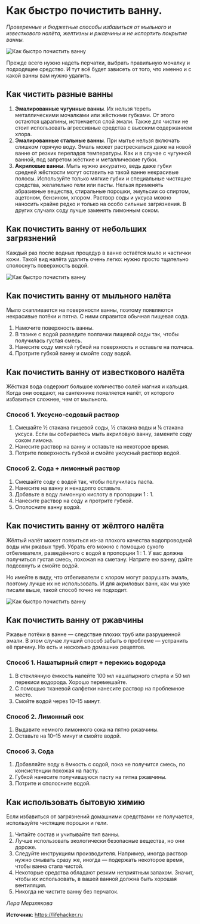 # Как быстро почистить ванну.

_Проверенные и бюджетные способы избавиться от мыльного и известкового налёта, желтизны и ржавчины и не испортить покрытие ванны._

![Как быстро почистить ванну](/images/Houseworks/Clearing/chiswan_01.jpg 'Как быстро почистить ванну')

Прежде всего нужно надеть перчатки, выбрать правильную мочалку и подходящее средство. И тут всё будет зависеть от того, что именно и с какой ванны вам нужно удалить.

## Как чистить разные ванны

1. **Эмалированные чугунные ванны**. Их нельзя тереть металлическими мочалками или жёсткими губками. От этого остаются царапины, истончается слой эмали. Также для чистки не стоит использовать агрессивные средства с высоким содержанием хлора.
2. **Эмалированные стальные ванны**. При мытье нельзя включать слишком горячую воду. Эмаль может растрескаться даже на новой ванне от резких перепадов температуры. Как и в случае с чугунной ванной, под запретом жёсткие и металлические губки.
3. **Акриловые ванны**. Мыть нужно аккуратно, ведь даже губки средней жёсткости могут оставить на такой ванне некрасивые полосы. Используйте только мягкие губки и специальные чистящие средства, желательно гели или пасты. Нельзя применять абразивные вещества, стиральные порошки, эмульсии со спиртом, ацетоном, бензином, хлором. Раствор соды и уксуса можно наносить крайне редко и только на особо сильные загрязнения. В других случаях соду лучше заменять лимонным соком.

## Как почистить ванну от небольших загрязнений

Каждый раз после водных процедур в ванне остаётся мыло и частички кожи. Такой вид налёта удалить очень легко: нужно просто тщательно сполоснуть поверхность водой.

![Как быстро почистить ванну](/images/Houseworks/Clearing/chiswan_02.gif 'Как быстро почистить ванну')

## Как почистить ванну от мыльного налёта

Мыло скапливается на поверхности ванны, поэтому появляются некрасивые потёки и пятна. С ними справится обычная пищевая сода.

1. Намочите поверхность ванны.
2. В тазике с водой разведите полпачки пищевой соды так, чтобы получилась густая смесь.
3. Нанесите соду мягкой губкой на поверхность и оставьте на полчаса.
4. Протрите губкой ванну и смойте соду водой.

## Как почистить ванну от известкового налёта

Жёсткая вода содержит большое количество солей магния и кальция. Когда они оседают, на сантехнике появляется налёт, от которого избавиться сложнее, чем от мыльного.

### Способ 1. Уксусно-содовый раствор

1. Смешайте ½ стакана пищевой соды, ½ стакана воды и ¼ стакана уксуса. Если вы собираетесь мыть акриловую ванну, замените соду соком лимона.
2. Нанесите раствор на ванну и оставьте на некоторое время.
3. Потрите поверхность губкой и смойте уксусный раствор водой.

### Способ 2. Сода + лимонный раствор

1. Смешайте соду с водой так, чтобы получилась паста.
2. Нанесите на ванну и ненадолго оставьте.
3. Добавьте в воду лимонную кислоту в пропорции 1 : 1.
4. Нанесите раствор на соду и протрите губкой.
5. Ополосните ванну водой.

## Как почистить ванну от жёлтого налёта

Жёлтый налёт может появиться из-за плохого качества водопроводной воды или ржавых труб. Убрать его можно с помощью сухого отбеливателя, разведённого с водой в пропорции 1 : 1. У вас должна получиться густая смесь, похожая на сметану. Натрите ею ванну, дайте подсохнуть и смойте водой.

Но имейте в виду, что отбеливатели с хлором могут разрушать эмаль, поэтому лучше их не использовать. И для акриловых ванн, как мы уже писали выше, такой способ точно не подходит.

![Как быстро почистить ванну](/images/Houseworks/Clearing/chiswan_03.gif 'Как быстро почистить ванну')

## Как почистить ванну от ржавчины

Ржавые потёки в ванне — следствие плохих труб или разрушенной эмали. В этом случае лучший способ забыть о проблеме — устранить её причину. Но есть и несколько домашних рецептов.

### Способ 1. Нашатырный спирт + перекись водорода

1. В стеклянную ёмкость налейте 100 мл нашатырного спирта и 50 мл перекиси водорода. Хорошо перемешайте.
2. С помощью тканевой салфетки нанесите раствор на проблемное место.
3. Смойте водой через 10–15 минут.

### Способ 2. Лимонный сок

1. Выдавите немного лимонного сока на пятно ржавчины.
2. Оставьте на 10–15 минут и смойте водой.

### Способ 3. Сода

1. Добавляйте воду в ёмкость с содой, пока не получится смесь, по консистенции похожая на пасту.
2. Губкой нанесите получившуюся пасту на пятна ржавчины.
3. Потрите и сполосните водой.

## Как использовать бытовую химию

Если избавиться от загрязнений домашними средствами не получается, используйте чистящие порошки и гели.

1. Читайте состав и учитывайте тип ванны.
2. Лучше использовать экологически безопасные вещества, но они дороже.
3. Следуйте инструкциям производителя. Например, иногда раствор нужно смывать сразу же, иногда — подержать некоторое время, чтобы ванна стала чистой.
4. Некоторые средства обладают резким неприятным запахом. Значит, чтобы их использовать, в вашей ванной должна быть хорошая вентиляция.
5. Никогда не чистите ванну без перчаток.

_Лера Мерзлякова_

**Источник**: https://lifehacker.ru
